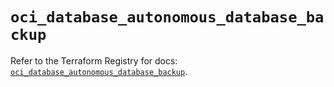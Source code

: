 # `oci_database_autonomous_database_backup`

Refer to the Terraform Registry for docs: [`oci_database_autonomous_database_backup`](https://registry.terraform.io/providers/oracle/oci/7.19.0/docs/resources/database_autonomous_database_backup).

